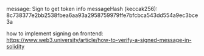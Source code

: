 message: Sign to get token info
messageHash (keccak256): 8c738377e2bb2538fbea6aa93a2958759979ffe7bfcbca543dd554a9ec3bce3a

how to implement signing on frontend: https://www.web3.university/article/how-to-verify-a-signed-message-in-solidity
